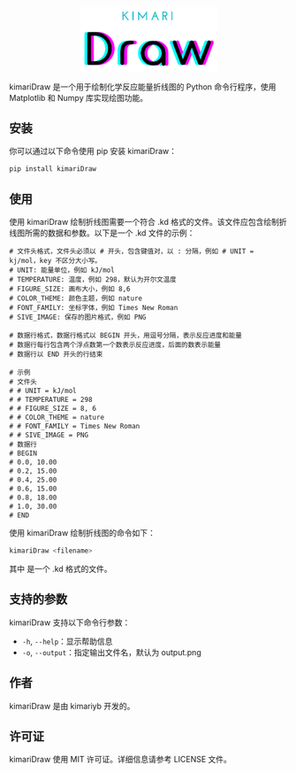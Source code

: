 <div align="center">
    <img src="figure/logo.png" width="250px"  alt=""/>
</div>

kimariDraw 是一个用于绘制化学反应能量折线图的 Python 命令行程序，使用 Matplotlib 和 Numpy 库实现绘图功能。

## 安装
你可以通过以下命令使用 pip 安装 kimariDraw：

```bash
pip install kimariDraw
```

## 使用
使用 kimariDraw 绘制折线图需要一个符合 .kd 格式的文件。该文件应包含绘制折线图所需的数据和参数。以下是一个 .kd 文件的示例：

```basic
# 文件头格式，文件头必须以 # 开头，包含键值对，以 : 分隔，例如 # UNIT = kj/mol，key 不区分大小写。
# UNIT: 能量单位，例如 kJ/mol
# TEMPERATURE: 温度，例如 298，默认为开尔文温度
# FIGURE_SIZE: 画布大小，例如 8,6
# COLOR_THEME: 颜色主题，例如 nature
# FONT_FAMILY: 坐标字体，例如 Times New Roman
# SIVE_IMAGE: 保存的图片格式，例如 PNG

# 数据行格式，数据行格式以 BEGIN 开头，用逗号分隔，表示反应进度和能量
# 数据行每行包含两个浮点数第一个数表示反应进度，后面的数表示能量
# 数据行以 END 开头的行结束

# 示例
# 文件头
# # UNIT = kJ/mol
# # TEMPERATURE = 298
# # FIGURE_SIZE = 8, 6
# # COLOR_THEME = nature
# # FONT_FAMILY = Times New Roman
# # SIVE_IMAGE = PNG
# 数据行
# BEGIN
# 0.0, 10.00
# 0.2, 15.00
# 0.4, 25.00
# 0.6, 15.00
# 0.8, 18.00
# 1.0, 30.00
# END
```

使用 kimariDraw 绘制折线图的命令如下：

```bash
kimariDraw <filename>
```

其中 <filename> 是一个 .kd 格式的文件。

## 支持的参数

kimariDraw 支持以下命令行参数：

- `-h`, `--help`：显示帮助信息
- `-o`, `--output`：指定输出文件名，默认为 output.png

## 作者

kimariDraw 是由 kimariyb 开发的。

## 许可证

kimariDraw 使用 MIT 许可证。详细信息请参考 LICENSE 文件。